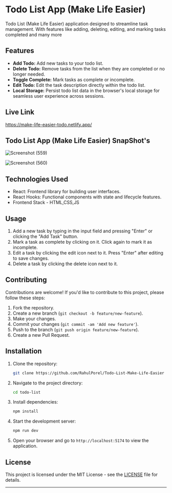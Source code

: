 # Todo List App (Make Life Easier)

Todo List (Make Life Easier) application designed to streamline task management. With features like adding, deleting, editing, and marking tasks completed and many more

## Features

- **Add Todo:** Add new tasks to your todo list.
- **Delete Todo:** Remove tasks from the list when they are completed or no longer needed.
- **Toggle Complete:** Mark tasks as complete or incomplete.
- **Edit Todo:** Edit the task description directly within the todo list.
- **Local Storage:** Persist todo list data in the browser's local storage for seamless user experience across sessions.

## Live Link

https://make-life-easier-todo.netlify.app/

## Todo List App (Make Life Easier) SnapShot's

![Screenshot (559)](https://github.com/RahulPorel/Todo-List-Make-Life-Easier/assets/98636266/d4f5ce19-af8d-4a5c-8eaf-d23b47fd44ae)

![Screenshot (560)](https://github.com/RahulPorel/Todo-List-Make-Life-Easier/assets/98636266/d6f713af-be54-4a4a-ac10-7aae995a379a)



## Technologies Used

- React: Frontend library for building user interfaces.
- React Hooks: Functional components with state and lifecycle features.
- Frontend Stack - HTML,CSS,JS

## Usage

1. Add a new task by typing in the input field and pressing "Enter" or clicking the "Add Task" button.
2. Mark a task as complete by clicking on it. Click again to mark it as incomplete.
3. Edit a task by clicking the edit icon next to it. Press "Enter" after editing to save changes.
4. Delete a task by clicking the delete icon next to it.

## Contributing

Contributions are welcome! If you'd like to contribute to this project, please follow these steps:

1. Fork the repository.
2. Create a new branch (`git checkout -b feature/new-feature`).
3. Make your changes.
4. Commit your changes (`git commit -am 'Add new feature'`).
5. Push to the branch (`git push origin feature/new-feature`).
6. Create a new Pull Request.

## Installation

1. Clone the repository:

   ```bash
   git clone https://github.com/RahulPorel/Todo-List-Make-Life-Easier
   ```

2. Navigate to the project directory:

   ```bash
   cd todo-list
   ```

3. Install dependencies:

   ```bash
   npm install
   ```

4. Start the development server:

   ```bash
   npm run dev
   ```

5. Open your browser and go to `http://localhost:5174` to view the application.

## License

This project is licensed under the MIT License - see the [LICENSE](LICENSE) file for details.

---
